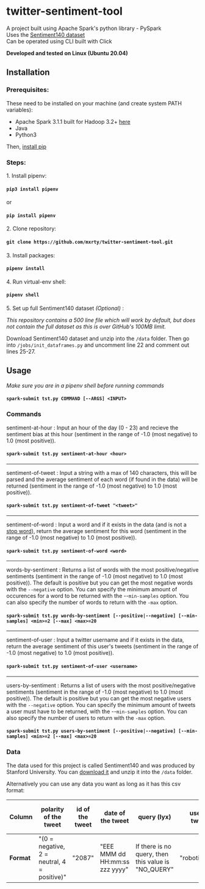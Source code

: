 # twitter-sentiment-tool
A project built using Apache Spark's python library - PySpark\
Uses the [Sentiment140 dataset](http://help.sentiment140.com/for-students/)\
Can be operated using CLI built with Click

**Developed and tested on Linux (Ubuntu 20.04)**

## Installation
### Prerequisites:
These need to be installed on your machine (and create system PATH variables):
* Apache Spark 3.1.1 built for Hadoop 3.2+ [here](https://spark.apache.org/downloads.html)
* Java
* Python3

Then, [install pip](https://linuxize.com/post/how-to-install-pip-on-ubuntu-20.04/)

### Steps:

1\. Install pipenv:

#### `pip3 install pipenv`

or 

#### `pip install pipenv`

2\. Clone repository:

#### `git clone https://github.com/mxrty/twitter-sentiment-tool.git`

3\. Install packages:

#### `pipenv install`

4\. Run virtual-env shell:

#### `pipenv shell`

5\. Set up full Sentiment140 dataset *(Optional)* :

*This repository contains a 500 line file which will work by default, but does not contain the full dataset as this is over GitHub's 100MB limit.*

Download Sentiment140 dataset and unzip into the `/data` folder. Then go into `/jobs/init_dataframes.py` and uncomment line 22 and comment out lines 25-27.

## Usage
*Make sure you are in a pipenv shell before running commands*
#### `spark-submit tst.py COMMAND [--ARGS] <INPUT>`

### Commands
sentiment-at-hour :
Input an hour of the day (0 - 23) and recieve the sentiment bias at this hour (sentiment in the range of -1.0 (most negative) to 1.0 (most positive)).
#### `spark-submit tst.py sentiment-at-hour <hour>`
---
sentiment-of-tweet : Input a string with a max of 140 characters, this will be parsed and the average sentiment of each word (if found in the data) will be returned (sentiment in the range of -1.0 (most negative) to 1.0 (most positive)).
#### `spark-submit tst.py sentiment-of-tweet "<tweet>"`
---
sentiment-of-word :
Input a word and if it exists in the data (and is not a [stop word](http://ir.dcs.gla.ac.uk/resources/linguistic_utils/stop_words)), return the average sentiment for this word (sentiment in the range of -1.0 (most negative) to 1.0 (most positive)).
#### `spark-submit tst.py sentiment-of-word <word>`
---
words-by-sentiment : Returns a list of words with the most positive/negative sentiments (sentiment in the range of -1.0 (most negative) to 1.0 (most positive)). The default is positive but you can get the most negative words with the `--negative` option. You can specify the minimum amount of occurences for a word to be returned with the --`min-samples` option. You can also specify the number of words to return with the `-max` option. 
#### `spark-submit tst.py words-by-sentiment [--positive|--negative] [--min-samples] <min>=2 [--max] <max>=20`
---
sentiment-of-user :
Input a twitter username and if it exists in the data, return the average sentiment of this user's tweets (sentiment in the range of -1.0 (most negative) to 1.0 (most positive)).
#### `spark-submit tst.py sentiment-of-user <username>`
---
users-by-sentiment : Returns a list of users with the most positive/negative sentiments (sentiment in the range of -1.0 (most negative) to 1.0 (most positive)). The default is positive but you can get the most negative users with the `--negative` option. You can specify the minimum amount of tweets a user must have to be returned, with the --`min-samples` option. You can also specify the number of users to return with the `-max` option. 
#### `spark-submit tst.py users-by-sentiment [--positive|--negative] [--min-samples] <min>=2 [--max] <max>=20`

### Data

The data used for this project is called Sentiment140 and was produced by Stanford University. You can [download it](http://help.sentiment140.com/for-students/) and unzip it into the `/data` folder.

Alternatively you can use any data you want as long as it has this csv format:

|**Column**|polarity of the tweet|id of the tweet|date of the tweet|query (lyx)|user that tweeted|text of the tweet|
|---       |---|---|---|---|---|---|
|**Format**|"(0 = negative, 2 = neutral, 4 = positive)"|"2087"|"EEE MMM dd HH:mm:ss zzz yyyy"|If there is no query, then this value is "NO_QUERY"|"robotickilldozr"|"Lyx is cool"|

